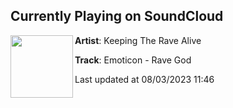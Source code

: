 ## Currently Playing on SoundCloud

[<img align="left" width="100" src="https://i1.sndcdn.com/artworks-TfrgddmC3g1v-0-t500x500.jpg">](https://soundcloud.com/keepingtheravealive/emoticon-rave-god)

**Artist**: Keeping The Rave Alive 

**Track**: Emoticon - Rave God

Last updated at 08/03/2023 11:46
